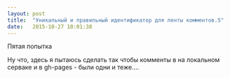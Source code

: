 ```yaml
---
layout: post
title:  "Уникальный и правильный идентификатор для ленты комментов.5"
date:   2015-10-27 10:01:38
---
```


 Пятая попытка
 
 Ну что, здесь я пытаюсь сделать так чтобы комменты в на лoкальном серваке и в gh-pages - были одни и теже....